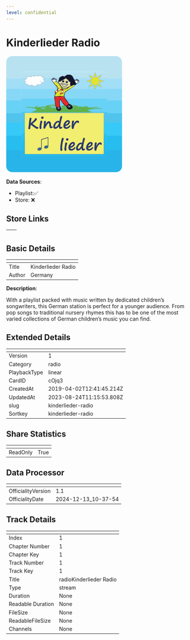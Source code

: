 ```yaml
---
level: confidential
---
```

# Kinderlieder Radio

![card_[cOjq3].png](../../img/cards/card_[cOjq3].png)

**Data Sources**: 

- Playlist:✅
- Store: ❌


## Store Links

| <!-- --> | <!-- --> |
| - | - |


## Basic Details

| <!-- --> | <!-- --> |
| - | - |
| Title | Kinderlieder Radio |
| Author | Germany |

**Description**:

With a playlist packed with music written by dedicated children’s songwriters, this German station is perfect for a younger audience. From pop songs to traditional nursery rhymes this has to be one of the most varied collections of German children’s music you can find.


## Extended Details

| <!-- --> | <!-- --> |
| - | - |
| Version | 1 |
| Category | radio |
| PlaybackType | linear |
| CardID | cOjq3 |
| CreatedAt | 2019-04-02T12:41:45.214Z |
| UpdatedAt | 2023-08-24T11:15:53.808Z |
| slug | kinderlieder-radio |
| Sortkey | kinderlieder-radio |


## Share Statistics

| <!-- --> | <!-- --> |
| - | - |
| ReadOnly | True |


## Data Processor

| <!-- --> | <!-- --> |
| - | - |
| OfficialityVersion | 1.1
| OfficialityDate | 2024-12-13_10-37-54


## Track Details

| <!-- --> | <!-- --> |
| - | - |
| Index | 1 |
| Chapter Number | 1 |
| Chapter Key | 1 |
| Track Number | 1 |
| Track Key | 1 |
| Title | radioKinderlieder Radio |
| Type | stream |
| Duration | None |
| Readable Duration | None |
| FileSize | None |
| ReadableFileSize | None |
| Channels | None |

